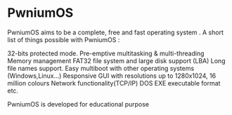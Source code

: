 PwniumOS
========

PwniumOS aims to be a complete, free and fast operating system . A short list of things possible with PwniumOS :

32-bits protected mode.
Pre-emptive multitasking & multi-threading
Memory management
FAT32 file system and large disk support (LBA)
Long file names support.
Easy multiboot with other operating systems (Windows,Linux...)
Responsive GUI with resolutions up to 1280x1024, 16 million colours
Network functionality(TCP/IP)
DOS EXE executable format
etc.

PwniumOS is developed for educational purpose
